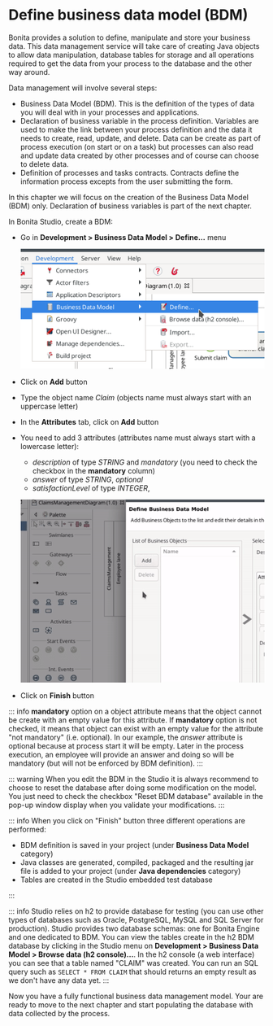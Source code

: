 # Define business data model (BDM)

Bonita provides a solution to define, manipulate and store your business data. This data management service will take care of creating Java objects to allow data manipulation, database tables for storage and all operations required to get the data from your process to the database and the other way around.

Data management will involve several steps:
- Business Data Model (BDM). This is the definition of the types of data you will deal with in your processes and applications.
- Declaration of business variable in the process definition. Variables are used to make the link between your process definition and the data it needs to create, read, update, and delete. Data can be create as part of process execution (on start or on a task) but processes can also read and update data created by other processes and of course can choose to delete data.
- Definition of processes and tasks contracts. Contracts define the information process excepts from the user submitting the form.

In this chapter we will focus on the creation of the Business Data Model (BDM) only. Declaration of business variables is part of the next chapter.

In Bonita Studio, create a BDM:
- Go in **Development > Business Data Model > Define...** menu

  ![Define business data model menu](images/getting-started-tutorial/define-business-data-model/define-business-data-model-menu.png)
  
- Click on **Add** button
- Type the object name _Claim_ (objects name must always start with an uppercase letter)
- In the **Attributes** tab, click on **Add** button
- You need to add 3 attributes (attributes name must always start with a lowercase letter):
  - _description_ of type _STRING_ and _mandatory_ (you need to check the checkbox in the **mandatory** column)
  - _answer_ of type _STRING_, _optional_
  - _satisfactionLevel_ of type _INTEGER_, 
  
  ![Create business object with attributes](images/getting-started-tutorial/define-business-data-model/create-business-object-with-attributes.gif)
  
- Click on **Finish** button

::: info
**mandatory** option on a object attribute means that the object cannot be create with an empty value for this attribute. If **mandatory** option is not checked, it means that object can exist with an empty value for the attribute "not mandatory" (i.e. optional). In our example, the _answer_ attribute is optional because at process start it will be empty. Later in the process execution, an employee will provide an answer and doing so will be mandatory (but will not be enforced by BDM definition).
:::

::: warning
When you edit the BDM in the Studio it is always recommend to choose to reset the database after doing some modification on the model. You just need to check the checkbox "Reset BDM database" available in the pop-up window display when you validate your modifications.
:::

::: info
When you click on "Finish" button three different operations are performed:
- BDM definition is saved in your project (under **Business Data Model** category)
- Java classes are generated, compiled, packaged and the resulting jar file is added to your project (under **Java dependencies** category)
- Tables are created in the Studio embedded test database

:::

::: info
Studio relies on h2 to provide database for testing (you can use other types of databases such as Oracle, PostgreSQL, MySQL and SQL Server for production). Studio provides two database schemas: one for Bonita Engine and one dedicated to BDM. You can view the tables create in the h2 BDM database by clicking in the Studio menu on **Development > Business Data Model > Browse data (h2 console)...**. In the h2 console (a web interface) you can see that a table named "CLAIM" was created. You can run an SQL query such as `SELECT * FROM CLAIM` that should returns an empty result as we don't have any data yet.
:::

Now you have a fully functional business data management model. Your are ready to move to the next chapter and start populating the database with data collected by the process. 

